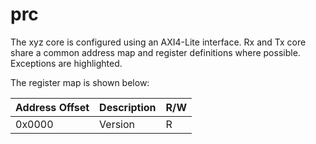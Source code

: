 # prc
The xyz core is configured using an AXI4-Lite interface. Rx and Tx core share a common address map and register definitions where possible. Exceptions are highlighted.

The register map is shown below: 

| Address Offset | Description | R/W |
|-----|-----|-----|
| 0x0000 | Version | R |

